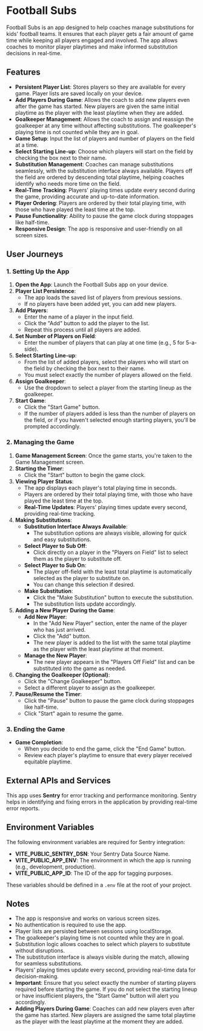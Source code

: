 # Football Subs

Football Subs is an app designed to help coaches manage substitutions for kids' football teams. It ensures that each player gets a fair amount of game time while keeping all players engaged and involved. The app allows coaches to monitor player playtimes and make informed substitution decisions in real-time.

## Features

- **Persistent Player List**: Stores players so they are available for every game. Player lists are saved locally on your device.
- **Add Players During Game**: Allows the coach to add new players even after the game has started. New players are given the same initial playtime as the player with the least playtime when they are added.
- **Goalkeeper Management**: Allows the coach to assign and reassign the goalkeeper at any time without affecting substitutions. The goalkeeper's playing time is not counted while they are in goal.
- **Game Setup**: Input the list of players and number of players on the field at a time.
- **Select Starting Line-up**: Choose which players will start on the field by checking the box next to their name.
- **Substitution Management**: Coaches can manage substitutions seamlessly, with the substitution interface always available. Players off the field are ordered by descending total playtime, helping coaches identify who needs more time on the field.
- **Real-Time Tracking**: Players' playing times update every second during the game, providing accurate and up-to-date information.
- **Player Ordering**: Players are ordered by their total playing time, with those who have played the least time at the top.
- **Pause Functionality**: Ability to pause the game clock during stoppages like half-time.
- **Responsive Design**: The app is responsive and user-friendly on all screen sizes.

## User Journeys

### 1. Setting Up the App

1. **Open the App**: Launch the Football Subs app on your device.
2. **Player List Persistence**:
   - The app loads the saved list of players from previous sessions.
   - If no players have been added yet, you can add new players.
3. **Add Players**:
   - Enter the name of a player in the input field.
   - Click the "Add" button to add the player to the list.
   - Repeat this process until all players are added.
4. **Set Number of Players on Field**:
   - Enter the number of players that can play at one time (e.g., 5 for 5-a-side).
5. **Select Starting Line-up**:
   - From the list of added players, select the players who will start on the field by checking the box next to their name.
   - You must select exactly the number of players allowed on the field.
6. **Assign Goalkeeper**:
   - Use the dropdown to select a player from the starting lineup as the goalkeeper.
7. **Start Game**:
   - Click the "Start Game" button.
   - If the number of players added is less than the number of players on the field, or if you haven't selected enough starting players, you'll be prompted accordingly.

### 2. Managing the Game

1. **Game Management Screen**: Once the game starts, you're taken to the Game Management screen.
2. **Starting the Timer**:
   - Click the "Start" button to begin the game clock.
3. **Viewing Player Status**:
   - The app displays each player's total playing time in seconds.
   - Players are ordered by their total playing time, with those who have played the least time at the top.
   - **Real-Time Updates**: Players' playing times update every second, providing real-time tracking.
4. **Making Substitutions**:
   - **Substitution Interface Always Available**:
     - The substitution options are always visible, allowing for quick and easy substitutions.
   - **Select Player to Sub Off**:
     - Click directly on a player in the "Players on Field" list to select them as the player to substitute off.
   - **Select Player to Sub On**:
     - The player off-field with the least total playtime is automatically selected as the player to substitute on.
     - You can change this selection if desired.
   - **Make Substitution**:
     - Click the "Make Substitution" button to execute the substitution.
     - The substitution lists update accordingly.
5. **Adding a New Player During the Game**:
   - **Add New Player**:
     - In the "Add New Player" section, enter the name of the player who has just arrived.
     - Click the "Add" button.
     - The new player is added to the list with the same total playtime as the player with the least playtime at that moment.
   - **Manage the New Player**:
     - The new player appears in the "Players Off Field" list and can be substituted into the game as needed.
6. **Changing the Goalkeeper (Optional)**:
   - Click the "Change Goalkeeper" button.
   - Select a different player to assign as the goalkeeper.
7. **Pause/Resume the Timer**:
   - Click the "Pause" button to pause the game clock during stoppages like half-time.
   - Click "Start" again to resume the game.

### 3. Ending the Game

- **Game Completion**:
  - When you decide to end the game, click the "End Game" button.
  - Review each player's playtime to ensure that every player received equitable playtime.

## External APIs and Services

This app uses **Sentry** for error tracking and performance monitoring. Sentry helps in identifying and fixing errors in the application by providing real-time error reports.

## Environment Variables

The following environment variables are required for Sentry integration:

- **VITE_PUBLIC_SENTRY_DSN**: Your Sentry Data Source Name.
- **VITE_PUBLIC_APP_ENV**: The environment in which the app is running (e.g., development, production).
- **VITE_PUBLIC_APP_ID**: The ID of the app for tagging purposes.

These variables should be defined in a `.env` file at the root of your project.

## Notes

- The app is responsive and works on various screen sizes.
- No authentication is required to use the app.
- Player lists are persisted between sessions using localStorage.
- The goalkeeper's playing time is not counted while they are in goal.
- Substitution logic allows coaches to select which players to substitute without disruptions.
- The substitution interface is always visible during the match, allowing for seamless substitutions.
- Players' playing times update every second, providing real-time data for decision-making.
- **Important**: Ensure that you select exactly the number of starting players required before starting the game. If you do not select the starting lineup or have insufficient players, the "Start Game" button will alert you accordingly.
- **Adding Players During Game**: Coaches can add new players even after the game has started. New players are assigned the same total playtime as the player with the least playtime at the moment they are added.
